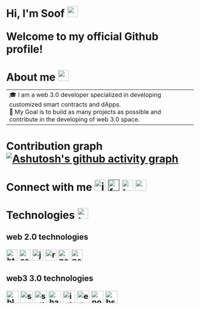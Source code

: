 # Hi, I'm Soof <img src="https://github.com/TheDudeThatCode/TheDudeThatCode/blob/master/Assets/Hi.gif" width="29px"> <p>Welcome to my official Github profile!</p> 

# About me <img src="https://github.com/TheDudeThatCode/TheDudeThatCode/blob/master/Assets/Developer.gif" width="29px"> <table> <tr> <td valign="center"> 🎓 I am a web 3.0 developer specialized in developing customized smart contracts and dApps. <br/> 🎯 My Goal is to build as many projects as possible and contribute in the developing of web 3.0 space. </tr> </table> 

# Contribution graph [![Ashutosh's github activity graph](https://github-readme-activity-graph.cyclic.app/graph?username=SooF97)](https://github.com/ashutosh00710/github-readme-activity-graph) 

# Connect with me <a href="https://www.instagram.com/s00f.01/"><img alt="instagram" src="https://user-images.githubusercontent.com/117171884/222885642-04342d41-3417-4da8-b194-a8f29988a5b4.png" width="30px" /></a> <a href=""><img alt="facebook" src="https://user-images.githubusercontent.com/117171884/222885669-03cd07b6-cbfc-40fa-a28f-0a4d470f8ce8.png" width="30px"/></a> <a href="https://twitter.com/The_S00F"><img alt="twitter" src="https://user-images.githubusercontent.com/117171884/222885686-b21dd346-4f3c-4a74-9390-deaa56615c8b.png" width="30px"/></a> <a href="https://outlook.live.com/"><img alt="mail" src="https://user-images.githubusercontent.com/117171884/222885711-1f8f7721-cb3a-410a-b978-41fa24053994.png" width="30px"/></a> 

# Technologies <img src="https://user-images.githubusercontent.com/117171884/222888878-ced678cd-6261-4f8f-9f0a-518db0fcfa35.png" alt="techstack" width ="29px"> 
## web 2.0 technologies <p> <img alt="html" src="https://user-images.githubusercontent.com/117171884/222886223-d9ac9774-7eb4-4e3a-a230-2378d4eb1da1.png" width="30px" /> <img alt="css" src="https://user-images.githubusercontent.com/117171884/222886231-c7e278b6-89f6-4a1f-9a8c-9b315a2440ee.png" width="30px" /> <img alt="javascript" src="https://user-images.githubusercontent.com/117171884/222886060-229e0dd7-2499-42bc-b8bf-5533a3f328fa.png" width="30px" /> <img alt="react" src="https://user-images.githubusercontent.com/117171884/222886110-2a2a4351-fd02-4e69-8d8d-064407b44cf1.png" width="30px"/> <img alt="nextjs" src="https://user-images.githubusercontent.com/117171884/222886473-53bb4e0f-aebd-4a13-9097-a2b644ec06f5.png" width="30px"/> <img alt="nodejs" src="https://user-images.githubusercontent.com/25181517/183568594-85e280a7-0d7e-4d1a-9028-c8c2209e073c.png" width="30px"/> </p> 

## web3 3.0 technologies <p> <img alt="blockchain" src="https://user-images.githubusercontent.com/117171884/222886530-8ddf6254-8743-4c03-b8a9-e2a73ef2527e.png" width="33px" /> <img alt="smart_contracts" src="https://user-images.githubusercontent.com/117171884/222886582-d9aac2dc-7823-4c84-a3c6-48c6128781d4.png" width="33px" /> <img alt="solidity" src="https://user-images.githubusercontent.com/117171884/222887474-9c17c105-4177-49cb-a801-3db62147dadd.png" width="33px"/> <img alt="hardhat" src="https://user-images.githubusercontent.com/117171884/222887126-57b4d9a2-1ee0-4fed-b72e-e96a37a8466d.png" width="33px"/> <img alt="ipfs" src="https://user-images.githubusercontent.com/117171884/222887552-434f537a-992c-4a2c-91bd-295389dca7c3.png" width="33px"/> <img alt="ethereum" src="https://user-images.githubusercontent.com/117171884/222887597-3c14183f-9e18-4068-afcc-76fb180c330a.png" width="33px"/> <img alt="polygon" src="https://user-images.githubusercontent.com/117171884/222887609-dd7eb9c3-70c9-4281-afc8-199a76e7d8c7.png" width="33px"/> <img alt="bsc" src="https://user-images.githubusercontent.com/117171884/222887651-958e34f7-31c9-4a2c-8d24-385694734e63.png" width="33px"/> </p>
